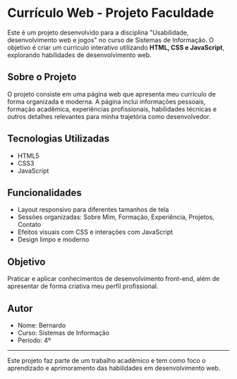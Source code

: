 # Currículo Web - Projeto Faculdade

Este é um projeto desenvolvido para a disciplina "Usabilidade, desenvolvimento web e jogos" no curso de Sistemas de Informação. O objetivo é criar um currículo interativo utilizando **HTML, CSS e JavaScript**, explorando habilidades de desenvolvimento web.

## Sobre o Projeto

O projeto consiste em uma página web que apresenta meu currículo de forma organizada e moderna. A página inclui informações pessoais, formação acadêmica, experiências profissionais, habilidades técnicas e outros detalhes relevantes para minha trajetória como desenvolvedor.

## Tecnologias Utilizadas

- HTML5  
- CSS3  
- JavaScript  

## Funcionalidades

- Layout responsivo para diferentes tamanhos de tela  
- Sessões organizadas: Sobre Mim, Formação, Experiência, Projetos, Contato  
- Efeitos visuais com CSS e interações com JavaScript  
- Design limpo e moderno  

## Objetivo

Praticar e aplicar conhecimentos de desenvolvimento front-end, além de apresentar de forma criativa meu perfil profissional.

## Autor

- Nome: Bernardo  
- Curso: Sistemas de Informação  
- Período: 4º  
 

---

Este projeto faz parte de um trabalho acadêmico e tem como foco o aprendizado e aprimoramento das habilidades em desenvolvimento web.